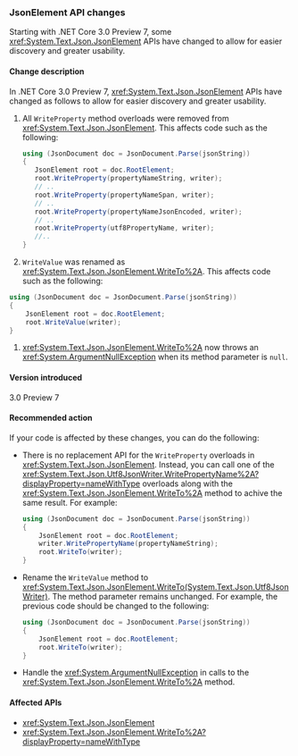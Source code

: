 ### JsonElement API changes

Starting with .NET Core 3.0 Preview 7, some <xref:System.Text.Json.JsonElement> APIs have changed to allow for easier discovery and greater usability.

#### Change description

In .NET Core 3.0 Preview 7, <xref:System.Text.Json.JsonElement> APIs have changed as follows to allow for easier discovery and greater usability.

1. All `WriteProperty` method overloads were removed from <xref:System.Text.Json.JsonElement>. This affects code such as the following:

   ```csharp
   using (JsonDocument doc = JsonDocument.Parse(jsonString))
   {
      JsonElement root = doc.RootElement;
      root.WriteProperty(propertyNameString, writer);
      // ..
      root.WriteProperty(propertyNameSpan, writer);
      // ..
      root.WriteProperty(propertyNameJsonEncoded, writer);
      // ..
      root.WriteProperty(utf8PropertyName, writer);
      //..
   }
   ```

1. `WriteValue` was renamed as <xref:System.Text.Json.JsonElement.WriteTo%2A>. This affects code such as the following:

```csharp
using (JsonDocument doc = JsonDocument.Parse(jsonString))
{
    JsonElement root = doc.RootElement;
    root.WriteValue(writer);
}

```

1. <xref:System.Text.Json.JsonElement.WriteTo%2A> now throws an <xref:System.ArgumentNullException> when its method parameter is `null`.

#### Version introduced

3.0 Preview 7

#### Recommended action

If your code is affected by these changes, you can do the following:

- There is no replacement API for the `WriteProperty` overloads in <xref:System.Text.Json.JsonElement>. Instead, you can call one of the <xref:System.Text.Json.Utf8JsonWriter.WritePropertyName%2A?displayProperty=nameWithType> overloads along with the <xref:System.Text.Json.JsonElement.WriteTo%2A> method to achive the same result. For example:

   ```csharp
   using (JsonDocument doc = JsonDocument.Parse(jsonString))
   {
       JsonElement root = doc.RootElement;
       writer.WritePropertyName(propertyNameString);
       root.WriteTo(writer);
   }
   ```

- Rename the `WriteValue` method to <xref:System.Text.Json.JsonElement.WriteTo(System.Text.Json.Utf8JsonWriter)>. The method parameter remains unchanged. For example, the previous code should be changed to the following:

   ```csharp
   using (JsonDocument doc = JsonDocument.Parse(jsonString))
   {
       JsonElement root = doc.RootElement;
       root.WriteTo(writer);
   }
   ```

- Handle the <xref:System.ArgumentNullException> in calls to the <xref:System.Text.Json.JsonElement.WriteTo%2A> method.

#### Affected APIs

- <xref:System.Text.Json.JsonElement>
- <xref:System.Text.Json.JsonElement.WriteTo%2A?displayProperty=nameWithType>

<!--

#### Affected APIs

- `Overload:System.Text.Json.JsonElement.WriteProperty`
- `M:System.Text.Json.JsonElement.WriteValue(System.Text.Json.Utf8JsonWriter)`

-->

